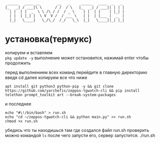 ```
 _____   ____ __        __   _     _____   ____  _   _
|_   _| / ___|\ \      / /  / \   |_   _| / ___|| | | |
  | |  | |  _  \ \ /\ / /  / _ \    | |  | |    | |_| |
  | |  | |_| |  \ V  V /  / ___ \   | |  | |___ |  _  |
  |_|   \____|   \_/\_/  /_/   \_\  |_|   \____||_| |_|
```
# установка(термукс)
копируем и вставляем    
```pkg update -y``` выполнение может остановится, нажимай enter чтобы продолжить

перед выполнением всех команд перейдите в главную директорию введя cd
далее копируем все что ниже
```
apt install git python3 python-pip -y && git clone https://github.com/yarchefis/zeppos-tgwatch-cli && pip install telethon prompt_toolkit art --break-system-packages
``` 

и последнее
```
echo "#\!/bin/bash" > run.sh
echo "cd ~/zeppos-tgwatch-cli && python main.py" >> run.sh  
chmod +x run.sh
```

убедись что ты находишься там где создался файл run.sh
проверить можно командой ```ls```
после чего запусти его, сервер запустится.
 ./run.sh